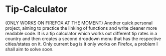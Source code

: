 # Tip-Calculator
(ONLY WORKS ON FIREFOX AT THE MOMENT) Another quick personal project, aiming to practice the linking of functions and write cleaner more readable code. It is a tip calculator which works out different tip rates in a country and then creates a second dropdown menu that has the respective cities/states on it. Only current bug is it only works on Firefox, a problem I shall aim to solve soon.
